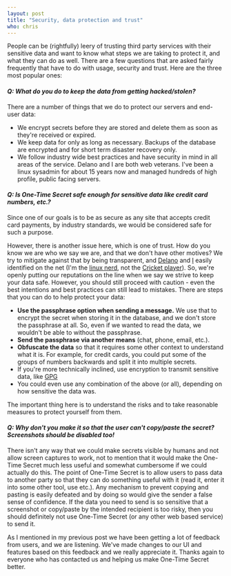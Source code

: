```yaml
---
layout: post
title: "Security, data protection and trust"
who: chris
---
```

  
<p>
People can be (rightfully) leery of trusting third
party services with their sensitive data and want to know what steps we are taking
to protect it, and what they can do as well. There are a few questions that are asked fairly frequently that have to
do with usage, security and trust. Here are the three most popular ones:
</p>

<h4><em>Q: What do you do to keep the data from getting hacked/stolen?</em></h4>

<p>There are a number of things that we do to protect our servers and end-user data:</p>

<ul>
<li> We encrypt secrets before they are stored and delete them as soon as they're received or expired.</li>
<li> We keep data for only as long as necessary. Backups of the database are encrypted and for short term disaster recovery only.</li>
<li> We follow industry wide best practices and have security in mind in all areas of the service. Delano and I are both web veterans. I've been a linux sysadmin for about 15 years now and managed hundreds of high profile, public facing servers.</li>
</ul>

<h4><em>Q: Is One-Time Secret safe enough for sensitive data like credit card numbers, etc.?</em></h4>

<p>Since one of our goals is to be as secure as any site that accepts credit card payments, by industry standards, we would be considered safe for such a purpose.</p>

<p>However, there is another issue here, 
which is one of trust. How do you know we are who we say we are, and that we don't have other
motives? We try to mitigate against that by being transparent, and <a href="http://www.google.com/search?q=delano+mandelbaum">Delano</a>
and <a href="http://www.google.com/search?q=christopher+murtagh">I</a> easily identified on the net (I'm the 
<a href="http://www.google.com/search?q=christopher+murtagh+linux+-cricket">linux nerd</a>, not the 
<a href="http://www.google.com/search?q=chris+murtagh+cricket">Cricket player</a>). So,
we're openly putting our reputations on the line when we say we strive to keep your data safe. However, 
you should still proceed with caution - even the best intentions and best practices can still
lead to mistakes. There are steps that you can do to help protect your data:
</p>

<ul>
<li><strong>Use the passphrase option when sending a message.</strong> We use that to encrypt the secret when storing it in the database, and we
don't store the passphrase at all. So, even if we wanted to read the data, we wouldn't be able to without the passphrase.</li>
<li><strong>Send the passphrase via another means</strong> (chat, phone, email, etc.).</li>
<li><strong>Obfuscate the data</strong> so that it requires some other context to understand what it is. For example, for credit cards, you
could put some of the groups of numbers backwards and split it into multiple secrets.</li>
<li>If you're more technically inclined, use encryption to transmit sensitive data, like <a href="http://www.gnupg.org/">GPG</a></li>
<li>You could even use any combination of the above (or all), depending on how sensitive the data was.</li>
</ul>

<p>The important thing here is to understand the risks and to take reasonable measures to protect
yourself from them.</p>

<h4><em>Q: Why don't you make it so that the user can't copy/paste the secret? Screenshots should be disabled too!</em></h4>

<p> There isn't any way that we could make secrets visible by humans and not
allow screen captures to work, not to mention that it would make the One-Time Secret much less useful and 
somewhat cumbersome if we could actually do this. The point of One-Time Secret is to allow users to pass data
to another party so that they can do something useful with it (read it, enter it into some other tool, use
etc.). Any mechanism to prevent copying and pasting is easily defeated and by doing so would give the sender a false sense of confidence. If the data you need to send is so sensitive that a screenshot or copy/paste by
the intended recipient is too risky, then you should definitely not use One-Time Secret (or any other web based
service) to send it.</p>

<p>As I mentioned in my previous post we have been getting a lot of feedback from users, and we are listening. We've made changes to our UI and features based on this feedback and we really appreciate it. Thanks again to everyone who has contacted us and helping us make One-Time Secret better.</p>
